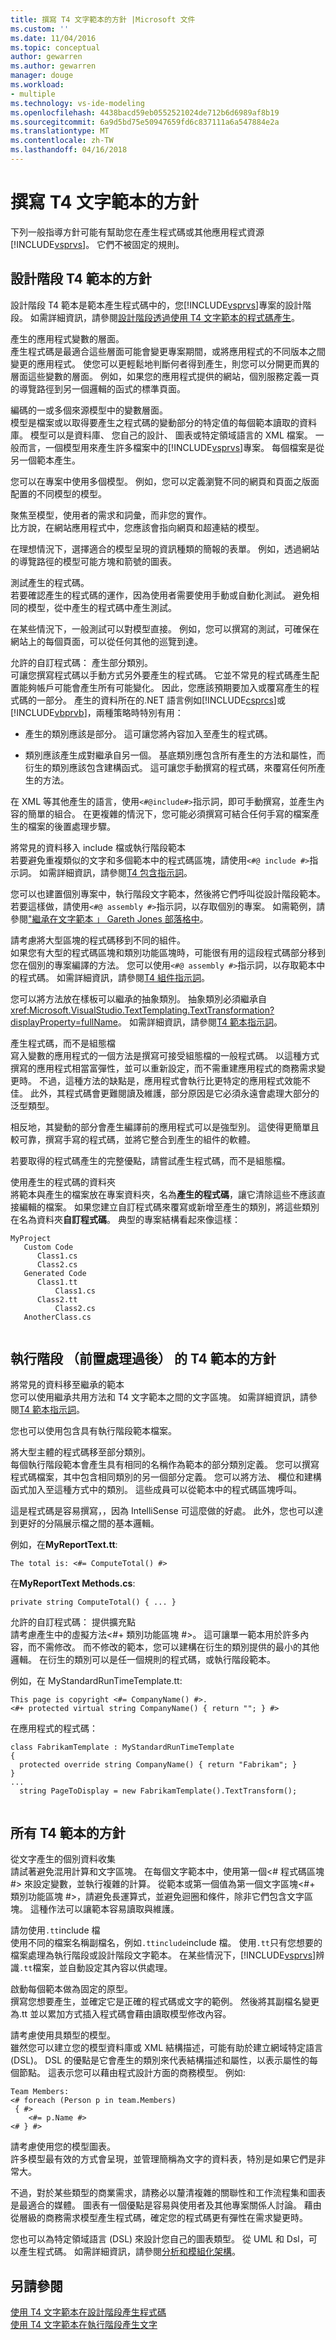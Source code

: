 ```yaml
---
title: 撰寫 T4 文字範本的方針 |Microsoft 文件
ms.custom: ''
ms.date: 11/04/2016
ms.topic: conceptual
author: gewarren
ms.author: gewarren
manager: douge
ms.workload:
- multiple
ms.technology: vs-ide-modeling
ms.openlocfilehash: 4438bacd59eb0552521024de712b6d6989af8b19
ms.sourcegitcommit: 6a9d5bd75e50947659fd6c837111a6a547884e2a
ms.translationtype: MT
ms.contentlocale: zh-TW
ms.lasthandoff: 04/16/2018
---
```

# <a name="guidelines-for-writing-t4-text-templates"></a>撰寫 T4 文字範本的方針
下列一般指導方針可能有幫助您在產生程式碼或其他應用程式資源[!INCLUDE[vsprvs](../code-quality/includes/vsprvs_md.md)]。 它們不被固定的規則。  
  
## <a name="guidelines-for-design-time-t4-templates"></a>設計階段 T4 範本的方針  
 設計階段 T4 範本是範本產生程式碼中的，您[!INCLUDE[vsprvs](../code-quality/includes/vsprvs_md.md)]專案的設計階段。 如需詳細資訊，請參閱[設計階段透過使用 T4 文字範本的程式碼產生](../modeling/design-time-code-generation-by-using-t4-text-templates.md)。  
  
 產生的應用程式變數的層面。  
 產生程式碼是最適合這些層面可能會變更專案期間，或將應用程式的不同版本之間變更的應用程式。 使您可以更輕鬆地判斷何者得到產生，則您可以分開更而異的層面這些變數的層面。 例如，如果您的應用程式提供的網站，個別服務定義一頁的導覽路徑到另一個邏輯的函式的標準頁面。  
  
 編碼的一或多個來源模型中的變數層面。  
 模型是檔案或以取得要產生之程式碼的變動部分的特定值的每個範本讀取的資料庫。 模型可以是資料庫、 您自己的設計、 圖表或特定領域語言的 XML 檔案。 一般而言，一個模型用來產生許多檔案中的[!INCLUDE[vsprvs](../code-quality/includes/vsprvs_md.md)]專案。 每個檔案是從另一個範本產生。  
  
 您可以在專案中使用多個模型。 例如，您可以定義瀏覽不同的網頁和頁面之版面配置的不同模型的模型。  
  
 聚焦至模型，使用者的需求和詞彙，而非您的實作。  
 比方說，在網站應用程式中，您應該會指向網頁和超連結的模型。  
  
 在理想情況下，選擇適合的模型呈現的資訊種類的簡報的表單。 例如，透過網站的導覽路徑的模型可能方塊和箭號的圖表。  
  
 測試產生的程式碼。  
 若要確認產生的程式碼的運作，因為使用者需要使用手動或自動化測試。 避免相同的模型，從中產生的程式碼中產生測試。  
  
 在某些情況下，一般測試可以對模型直接。 例如，您可以撰寫的測試，可確保在網站上的每個頁面，可以從任何其他的巡覽到達。  
  
 允許的自訂程式碼： 產生部分類別。  
 可讓您撰寫程式碼以手動方式另外要產生的程式碼。 它並不常見的程式碼產生配置能夠帳戶可能會產生所有可能變化。 因此，您應該預期要加入或覆寫產生的程式碼的一部分。 產生的資料所在的.NET 語言例如[!INCLUDE[csprcs](../data-tools/includes/csprcs_md.md)]或[!INCLUDE[vbprvb](../code-quality/includes/vbprvb_md.md)]，兩種策略時特別有用：  
  
-   產生的類別應該是部分。 這可讓您將內容加入至產生的程式碼。  
  
-   類別應該產生成對繼承自另一個。 基底類別應包含所有產生的方法和屬性，而衍生的類別應該包含建構函式。 這可讓您手動撰寫的程式碼，來覆寫任何所產生的方法。  
  
 在 XML 等其他產生的語言，使用`<#@include#>`指示詞，即可手動撰寫，並產生內容的簡單的組合。 在更複雜的情況下，您可能必須撰寫可結合任何手寫的檔案產生的檔案的後置處理步驟。  
  
 將常見的資料移入 include 檔或執行階段範本  
 若要避免重複類似的文字和多個範本中的程式碼區塊，請使用`<#@ include #>`指示詞。 如需詳細資訊，請參閱[T4 包含指示詞](../modeling/t4-include-directive.md)。  
  
 您可以也建置個別專案中，執行階段文字範本，然後將它們呼叫從設計階段範本。 若要這樣做，請使用`<#@ assembly #>`指示詞，以存取個別的專案。 如需範例，請參閱["繼承在文字範本 」 Gareth Jones 部落格中](http://go.microsoft.com/fwlink/?LinkId=208373)。  
  
 請考慮將大型區塊的程式碼移到不同的組件。  
 如果您有大型的程式碼區塊和類別功能區塊時，可能很有用的這段程式碼部分移到您在個別的專案編譯的方法。 您可以使用`<#@ assembly #>`指示詞，以存取範本中的程式碼。 如需詳細資訊，請參閱[T4 組件指示詞](../modeling/t4-assembly-directive.md)。  
  
 您可以將方法放在樣板可以繼承的抽象類別。 抽象類別必須繼承自<xref:Microsoft.VisualStudio.TextTemplating.TextTransformation?displayProperty=fullName>。 如需詳細資訊，請參閱[T4 範本指示詞](../modeling/t4-template-directive.md)。  
  
 產生程式碼，而不是組態檔  
 寫入變數的應用程式的一個方法是撰寫可接受組態檔的一般程式碼。 以這種方式撰寫的應用程式相當富彈性，並可以重新設定，而不需重建應用程式的商務需求變更時。 不過，這種方法的缺點是，應用程式會執行比更特定的應用程式效能不佳。 此外，其程式碼會更難閱讀及維護，部分原因是它必須永遠會處理大部分的泛型類型。  
  
 相反地，其變動的部分會產生編譯前的應用程式可以是強型別。 這使得更簡單且較可靠，撰寫手寫的程式碼，並將它整合到產生的組件的軟體。  
  
 若要取得的程式碼產生的完整優點，請嘗試產生程式碼，而不是組態檔。  
  
 使用產生的程式碼的資料夾  
 將範本與產生的檔案放在專案資料夾，名為**產生的程式碼**，讓它清除這些不應該直接編輯的檔案。 如果您建立自訂程式碼來覆寫或新增至產生的類別，將這些類別在名為資料夾**自訂程式碼**。 典型的專案結構看起來像這樣：  
  
```  
MyProject  
   Custom Code  
      Class1.cs  
      Class2.cs  
   Generated Code  
      Class1.tt  
          Class1.cs  
      Class2.tt  
          Class2.cs  
   AnotherClass.cs  
  
```  
  
## <a name="guidelines-for-run-time-preprocessed-t4-templates"></a>執行階段 （前置處理過後） 的 T4 範本的方針  
 將常見的資料移至繼承的範本  
 您可以使用繼承共用方法和 T4 文字範本之間的文字區塊。 如需詳細資訊，請參閱[T4 範本指示詞](../modeling/t4-template-directive.md)。  
  
 您也可以使用包含具有執行階段範本檔案。  
  
 將大型主體的程式碼移至部分類別。  
 每個執行階段範本會產生具有相同的名稱作為範本的部分類別定義。 您可以撰寫程式碼檔案，其中包含相同類別的另一個部分定義。 您可以將方法、 欄位和建構函式加入至這種方式中的類別。 這些成員可以從範本中的程式碼區塊呼叫。  
  
 這是程式碼是容易撰寫，，因為 IntelliSense 可這麼做的好處。 此外，您也可以達到更好的分隔展示檔之間的基本邏輯。  
  
 例如，在**MyReportText.tt**:  
  
 `The total is: <#= ComputeTotal() #>`  
  
 在**MyReportText Methods.cs**:  
  
 `private string ComputeTotal() { ... }`  
  
 允許的自訂程式碼： 提供擴充點  
 請考慮產生中的虛擬方法\<#+ 類別功能區塊 #>。 這可讓單一範本用於許多內容，而不需修改。 而不修改的範本，您可以建構在衍生的類別提供的最小的其他邏輯。 在衍生的類別可以是任一個規則的程式碼，或執行階段範本。  
  
 例如，在 MyStandardRunTimeTemplate.tt:  
  
```  
This page is copyright <#= CompanyName() #>.  
<#+ protected virtual string CompanyName() { return ""; } #>  
```  
  
 在應用程式的程式碼：  
  
```  
class FabrikamTemplate : MyStandardRunTimeTemplate  
{  
  protected override string CompanyName() { return "Fabrikam"; }  
}  
...  
  string PageToDisplay = new FabrikamTemplate().TextTransform();  
  
```  
  
## <a name="guidelines-for-all-t4-templates"></a>所有 T4 範本的方針  
 從文字產生的個別資料收集  
 請試著避免混用計算和文字區塊。 在每個文字範本中，使用第一個\<# 程式碼區塊 #> 來設定變數，並執行複雜的計算。 從範本或第一個值為第一個文字區塊\<#+ 類別功能區塊 #>，請避免長運算式，並避免迴圈和條件，除非它們包含文字區塊。 這種作法可以讓範本容易讀取與維護。  
  
 請勿使用`.tt`include 檔  
 使用不同的檔案名稱副檔名，例如`.ttinclude`include 檔。 使用`.tt`只有您想要的檔案處理為執行階段或設計階段文字範本。 在某些情況下，[!INCLUDE[vsprvs](../code-quality/includes/vsprvs_md.md)]辨識`.tt`檔案，並自動設定其內容以供處理。  
  
 啟動每個範本做為固定的原型。  
 撰寫您想要產生，並確定它是正確的程式碼或文字的範例。 然後將其副檔名變更為.tt 並以累加方式插入程式碼會藉由讀取模型修改內容。  
  
 請考慮使用具類型的模型。  
 雖然您可以建立您的模型資料庫或 XML 結構描述，可能有助於建立網域特定語言 (DSL)。 DSL 的優點是它會產生的類別來代表結構描述和屬性，以表示屬性的每個節點。 這表示您可以藉由程式設計方面的商務模型。 例如:   
  
```  
Team Members:  
<# foreach (Person p in team.Members)   
 { #>   
    <#= p.Name #>   
<# } #>  
```  
  
 請考慮使用您的模型圖表。  
 許多模型最有效的方式會呈現，並管理簡稱為文字的資料表，特別是如果它們是非常大。  
  
 不過，對於某些類型的商業需求，請務必以釐清複雜的關聯性和工作流程集和圖表是最適合的媒體。 圖表有一個優點是容易與使用者及其他專案關係人討論。 藉由從層級的商務需求模型產生程式碼，確定您的程式碼更有彈性在需求變更時。  
  
 您也可以為特定領域語言 (DSL) 來設計您自己的圖表類型。 從 UML 和 Dsl，可以產生程式碼。 如需詳細資訊，請參閱[分析和模組化架構](../modeling/analyze-and-model-your-architecture.md)。  
  
## <a name="see-also"></a>另請參閱  
 [使用 T4 文字範本在設計階段產生程式碼](../modeling/design-time-code-generation-by-using-t4-text-templates.md)   
 [使用 T4 文字範本在執行階段產生文字](../modeling/run-time-text-generation-with-t4-text-templates.md)
